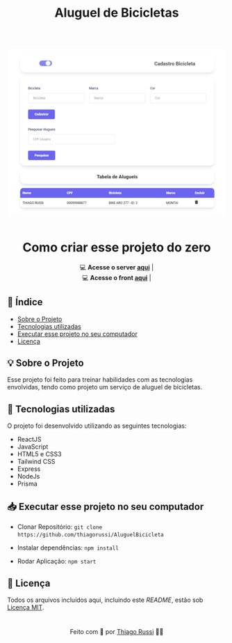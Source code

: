 <h1 align="center">Aluguel de Bicicletas</h1> 
  <br><br>

<p align="center">
  <img src="https://github.com/thiagorussi/AluguelBicicleta/blob/main/aluguel%20bicicleta.jpg"/>
  <br><br>
</p>

<h1 align="center">Como criar esse projeto do zero</h1>
  
  <div align="center">

  💻 **Acesse o server [aqui](https://github.com/thiagorussi/AluguelBicicleta/tree/main/backEnd)** | <br>
  💻 **Acesse o front [aqui](https://github.com/thiagorussi/AluguelBicicleta/tree/main/frontEnd)** |

  </div>

## 📑 Índice

- [Sobre o Projeto](#-sobre-o-projeto)
- [Tecnologias utilizadas](#-tecnologias-utilizadas)
- [Executar esse projeto no seu computador](#-Executar-esse-projeto-no-seu-computador)
- [Licença](#-licença)

## 💡 Sobre o Projeto

Esse projeto foi feito para treinar habilidades com as tecnologias envolvidas, tendo como projeto um serviço de aluguel de bicicletas.<br> 


## 🚀 Tecnologias utilizadas

O projeto foi desenvolvido utilizando as seguintes tecnologias:

- ReactJS
- JavaScript
- HTML5 e CSS3
- Tailwind CSS
- Express
- NodeJs
- Prisma


## 📥 Executar esse projeto no seu computador

- Clonar Repositório: `git clone https://github.com/thiagorussi/AluguelBicicleta`

- Instalar dependências: `npm install`
- Rodar Aplicação: `npm start`


## 📕 Licença

Todos os arquivos incluídos aqui, incluindo este _README_, estão sob [Licença MIT](./LICENSE).

#
<div align = "center">Feito com 🖤 por <a href="https://www.linkedin.com/in/thiago-russi-79aa3b163/">Thiago Russi</a> 👨‍💻 </div>
